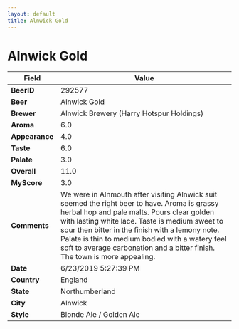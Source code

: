 ```yaml
---
layout: default
title: Alnwick Gold
---
```


# Alnwick Gold

| Field         | Value     |
|---------------|-----------|
| **BeerID** | 292577 |
| **Beer** | Alnwick Gold |
| **Brewer** | Alnwick Brewery (Harry Hotspur Holdings) |
| **Aroma** | 6.0 |
| **Appearance** | 4.0 |
| **Taste** | 6.0 |
| **Palate** | 3.0 |
| **Overall** | 11.0 |
| **MyScore** | 3.0 |
| **Comments** | We were in Alnmouth after visiting Alnwick suit seemed the right beer to have.  Aroma is grassy herbal hop and pale malts. Pours clear golden with lasting white lace. Taste is medium sweet to sour then bitter in the finish with a lemony note. Palate is thin to medium bodied with a watery feel soft to average carbonation and a bitter finish. The town is more appealing. |
| **Date** | 6/23/2019 5:27:39 PM |
| **Country** | England |
| **State** | Northumberland |
| **City** | Alnwick |
| **Style** | Blonde Ale / Golden Ale |
